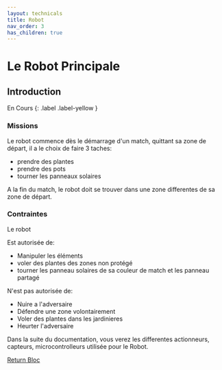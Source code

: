```yaml
---
layout: technicals
title: Robot
nav_order: 3
has_children: true
---
```


# Le Robot Principale


<model-viewer src="./RobotModels/Robot.gltf" ar ar-modes="webxr scene-viewer quick-look" camera-controls tone-mapping="neutral" poster="./RobotModels/Robot.webp" shadow-intensity="0" exposure="0.62" shadow-softness="0">
    <div class="progress-bar hide" slot="progress-bar">
        <div class="update-bar"></div>
    </div>
</model-viewer>

## Introduction

En Cours
{: .label .label-yellow }

### Missions
Le robot commence dès le démarrage d'un match, quittant sa zone de départ, il a le choix de faire 3 taches:

- prendre des plantes
- prendre des pots 
- tourner les panneaux solaires

A la fin du match, le robot doit se trouver dans une zone differentes de sa zone de départ.

### Contraintes

Le robot

Est autorisée de:
- Manipuler les éléments
- voler des plantes des zones non protégé
- tourner les panneau solaires de sa couleur de match et les panneau partagé

N'est pas autorisée de:
- Nuire a l'adversaire
- Défendre une zone volontairement
- Voler des plantes dans les jardinieres
- Heurter l'adversaire

Dans la suite du documentation, vous verez les differentes actionneurs, capteurs, microcontrolleurs utilisée pour le Robot.

[Return Bloc](https://unimakers.fr/Docs-Unimakers-CDR-2024/)